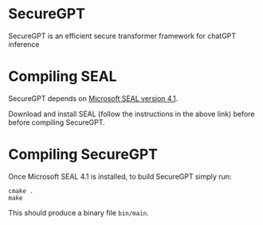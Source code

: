 # SecureGPT
SecureGPT is an efficient secure transformer framework for chatGPT inference


# Compiling SEAL

SecureGPT depends on [Microsoft SEAL version 4.1](https://github.com/microsoft/SEAL/tree/4.1).

Download and install SEAL (follow the instructions in the above link) before before compiling SecureGPT.

# Compiling SecureGPT

Once Microsoft SEAL 4.1 is installed, to build SecureGPT simply run:

```
cmake .
make
```

This should produce a binary file ``bin/main``.